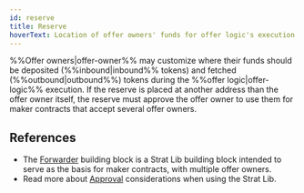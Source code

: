 ```yaml
---
id: reserve
title: Reserve
hoverText: Location of offer owners' funds for offer logic's execution.
---
```


%%Offer owners|offer-owner%% may customize where their funds should be deposited (%%inbound|inbound%% tokens) and fetched (%%outbound|outbound%%) tokens during the %%offer logic|offer-logic%% execution. If the reserve is placed at another address than the offer owner itself, the reserve must approve the offer owner to use them for maker contracts that accept several offer owners.

## References

* The [Forwarder](../strat-lib/background/offer-maker/forwarder.md) building block is a Strat Lib building block intended to serve as the basis for maker contracts, with multiple offer owners.
* Read more about [Approval](../strat-lib/guides/approvals.md) considerations when using the Strat Lib.